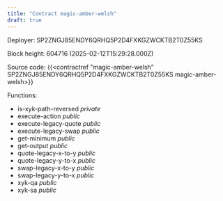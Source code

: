 ```yaml
---
title: "Contract magic-amber-welsh"
draft: true
---
```

Deployer: SP2ZNGJ85ENDY6QRHQ5P2D4FXKGZWCKTB2T0Z55KS


 



Block height: 604716 (2025-02-12T15:29:28.000Z)

Source code: {{<contractref "magic-amber-welsh" SP2ZNGJ85ENDY6QRHQ5P2D4FXKGZWCKTB2T0Z55KS magic-amber-welsh>}}

Functions:

* is-xyk-path-reversed _private_
* execute-action _public_
* execute-legacy-quote _public_
* execute-legacy-swap _public_
* get-minimum _public_
* get-output _public_
* quote-legacy-x-to-y _public_
* quote-legacy-y-to-x _public_
* swap-legacy-x-to-y _public_
* swap-legacy-y-to-x _public_
* xyk-qa _public_
* xyk-sa _public_

